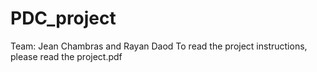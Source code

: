 # PDC_project
Team: Jean Chambras and Rayan Daod
To read the project instructions, please read the project.pdf
